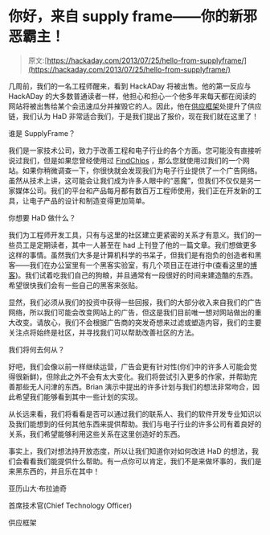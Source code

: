 # 你好，来自 supply frame——你的新邪恶霸主！

> 原文:[https://hackaday.com/2013/07/25/hello-from-supplyframe/](https://hackaday.com/2013/07/25/hello-from-supplyframe/)

几周前，我们的一名工程师醒来，看到 HackADay 将被出售。他的第一反应与 HackADay 的大多数普通读者一样，他担心和担心一个他多年来每天都在阅读的网站将被出售给某个会迅速瓜分并摧毁它的人。因此，他在[供应框架](http://www.supplyframe.com)处提升了供应链，我们认为 HaD 非常适合我们，于是我们提出了报价，现在我们就在这里了！

谁是 SupplyFrame？

我们是一家技术公司，致力于改善工程和电子行业的各个方面。您可能没有直接听说过我们，但是如果您曾经使用过 [FindChips](http://www.findchips.com) ，那么您就使用过我们的一个网站。如果你稍微调查一下，你很快就会发现我们为电子行业提供了一个广告网络。虽然从技术上讲，这可能会让我们成为许多人眼中的“恶魔”，但我们不仅仅是另一家媒体公司。我们的平台和产品每月都有数百万工程师使用，我们正在开发新的工具，让电子产品的设计和制造变得更加简单。

你想要 HaD 做什么？

我们为工程师开发工具，只有与这里的社区建立更紧密的关系才有意义。我们的一些员工是定期读者，其中一人甚至在 had 上刊登了他的一篇文章。我们想做更多这样的事情。虽然我们大多是计算机科学的书呆子，但我们是有抱负的创造者和黑客——我们在办公室里有一个黑客实验室，有几个项目正在进行中(查看这里的[博客](http://blog.supplyframe.com))。我们试着吃我们自己的狗粮，并且通常有一段很好的时间来建造酷的东西。希望很快我们会有一些自己的黑客来张贴。

显然，我们必须从我们的投资中获得一些回报，我们的大部分收入来自我们的广告网络，所以我们可能会改变网站上的广告，但这是我们目前唯一想对网站做出的重大改变。请放心，我们不会根据广告商的突发奇想来过滤或塑造内容，我们的主要关注点将始终是社区，并寻找我们可以帮助改善社区的方法。

我们将何去何从？

好吧，我们会像以前一样继续运营，广告会更有针对性(你们中的许多人可能会觉得很新鲜)，但除此之外不会有太大变化。我们将尝试引入更多的作家，并帮助完善那些无人问津的东西。Brian 演示中提出的许多计划与我们的想法非常吻合，因此希望我们能够看到其中一些计划的实现。

从长远来看，我们将看看是否可以通过我们的联系人、我们的软件开发专业知识以及我们能想到的任何其他东西来提供帮助。我们与电子行业的许多公司有着良好的关系，我们希望能够利用这些关系在这里创造好的东西。

事实上，我们对想法持开放态度，所以让我们知道你对如何改进 HaD 的想法，我们会看看我们能提供什么帮助。有一点你可以肯定，我们不是来做坏事的，我们是来黑东西的，并且乐在其中！

亚历山大·布拉迪奇

首席技术官(Chief Technology Officer)

供应框架
